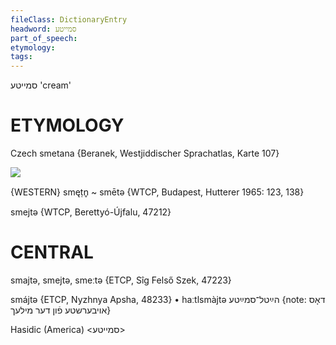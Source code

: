 ```yaml
---
fileClass: DictionaryEntry
headword: סמייטע
part_of_speech: 
etymology: 
tags: 
---
```

סמייטע
'cream'

ETYMOLOGY
===========
Czech smetana {Beranek, Westjiddischer Sprachatlas, Karte 107}

![](https://ia902902.us.archive.org/9/items/Yiddish-Dialect-Maps/Beranek_Karte_107.jpg)

{WESTERN}
smęṭn̥ ~ smētə {WTCP, Budapest, Hutterer 1965: 123, 138}

smejtə {WTCP, Berettyó-Újfalu, 47212}

CENTRAL
========

smajtə, smejtə, smeːtə {ETCP, Sîg Felső Szek, 47223}

smájtə {ETCP, Nyzhnya Apsha, 48233}
	•	haːtlsmàjtə הײַטל־סמײַטע {note: דאָס אויבערשטע פֿון דער מילעך}

Hasidic (America)
<סמייטע>